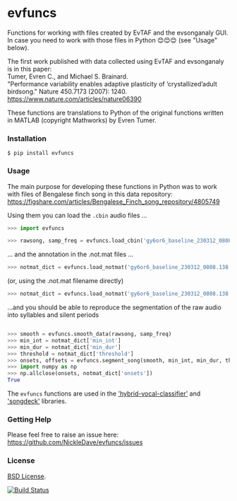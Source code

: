 # evfuncs
Functions for working with files created by EvTAF and the evsonganaly GUI.
In case you need to work with those files in Python 😊😊😊 (see "Usage" below).

The first work published with data collected using EvTAF and evsonganaly is in this paper:  
Tumer, Evren C., and Michael S. Brainard.  
"Performance variability enables adaptive plasticity of ‘crystallized’adult birdsong."
Nature 450.7173 (2007): 1240.  
<https://www.nature.com/articles/nature06390>  

These functions are translations to Python of the original functions 
written in MATLAB (copyright Mathworks) by Evren Tumer.

### Installation
`$ pip install evfuncs`

### Usage

The main purpose for developing these functions in Python was to 
work with files of Bengalese finch song in this data repository:  
<https://figshare.com/articles/Bengalese_Finch_song_repository/4805749>

Using them you can load the `.cbin` audio files ...
```Python
>>> import evfuncs

>>> rawsong, samp_freq = evfuncs.load_cbin('gy6or6_baseline_230312_0808.138.cbin')
```

... and the annotation in the .not.mat files ...
```Python
>>> notmat_dict = evfuncs.load_notmat('gy6or6_baseline_230312_0808.138.cbin')
```
(or, using the .not.mat filename directly)
```Python
>>> notmat_dict = evfuncs.load_notmat('gy6or6_baseline_230312_0808.138.not.mat')
```

...and you should be able to reproduce the segmentation of the raw audio
into syllables and silent periods
```Python

>>> smooth = evfuncs.smooth_data(rawsong, samp_freq)
>>> min_int = notmat_dict['min_int']
>>> min_dur = notmat_dict['min_dur']
>>> threshold = notmat_dict['threshold']
>>> onsets, offsets = evfuncs.segment_song(smooth, min_int, min_dur, threshold)
>>> import numpy as np
>>> np.allclose(onsets, notmat_dict['onsets'])
True
```

The `evfuncs` functions are used in the 
['hybrid-vocal-classifier']() 
and ['songdeck']() libraries.

### Getting Help
Please feel free to raise an issue here:  
https://github.com/NickleDave/evfuncs/issues

### License
[BSD License](./LICENSE).

[![Build Status](https://travis-ci.com/NickleDave/evfuncs.svg?branch=master)](https://travis-ci.com/NickleDave/evfuncs)